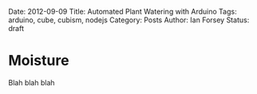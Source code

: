 Date: 2012-09-09
Title: Automated Plant Watering with Arduino
Tags: arduino, cube, cubism, nodejs
Category: Posts
Author: Ian Forsey
Status: draft

<script type="text/javascript" src="http://theon.github.com/theme/posts/arduino-plant-watering/d3.v2.js"></script>
<script type="text/javascript" src="http://theon.github.com/theme/posts/arduino-plant-watering/cubism.v1.js"></script>
<style>
    @import url(http://theon.github.com/theme/posts/arduino-plant-watering/style.css);
</style>
<script type="text/javascript">
    function renderTimeSeries(expression, title, container, extent) {
        var context = cubism.context()
                            .serverDelay(0)
                            .clientDelay(0)
                            .step(3e5) //5 minute
                            .size(800);
        
        var horizon = context.horizon();
        horizon.height(300);
        horizon.title(title);
        horizon.extent(extent);
        
        var cube = context.cube("http://54.247.99.12:1081");
        var metric = cube.metric(expression);
        var metrics = [
            metric
        ];
        
        d3.select(container).selectAll(".horizon")
            .data(metrics)
        .enter().append("div")
            .attr("class", "horizon")
            .call(horizon);
        
        d3.select(container).selectAll(".axis")
            .data(["top", "bottom"])
          .enter().append("div")
            .attr("class", function(d) { return d + " axis"; })
            .each(function(d) { d3.select(this).call(context.axis().ticks(12).orient(d)); });
        
        d3.select(container).append("div")
            .attr("class", "rule")
            .call(context.rule());
        
        context.on("focus", function(i) {
          d3.selectAll(".value").style("right", i == null ? null : context.size() - i + "px");
          d3.selectAll(".value").text(parseInt(metric.valueAt(parseInt(i))));
        });
    }
</script>

# Moisture

Blah blah blah

<div id="time-series1" class="time-series">
    <script type="text/javascript">
        renderTimeSeries("1023 - (sum(moisture(moisture)) / sum(moisture))", "Moisture Level", "#time-series1", [0, 4092]);
    </script>
</div>